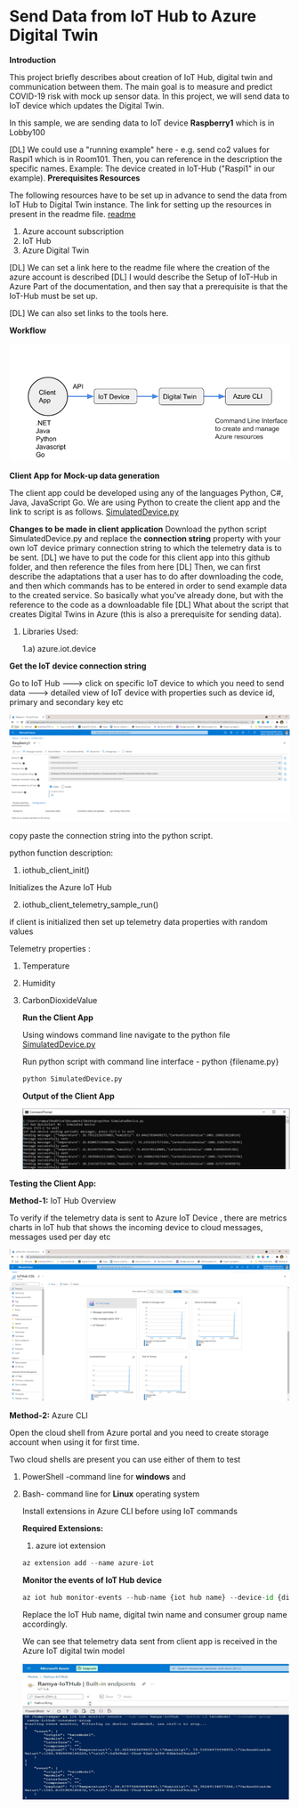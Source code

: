 # Send Data from IoT Hub to Azure Digital Twin 



**Introduction**

This project briefly describes about creation of IoT Hub, digital twin and communication between them. The main goal is to measure and predict COVID-19 risk with mock up sensor data. In this project, we will send data to IoT device which updates the Digital Twin.

In this sample, we are sending data to IoT device **Raspberry1** which is in Lobby100

[DL] We could use a "running example" here - e.g. send co2 values for Raspi1 which is in Room101. Then, you can reference in the description the specific names. Example: The device created in IoT-Hub ("Raspi1" in our example).
**Prerequisites Resources**

The following resources have to be set up in advance to send the data from IoT Hub to Digital Twin instance. The link for setting up the resources in present in the readme file.
[readme](https://github.com/derlehner/DigitalTwin_Airquality_For_Covid_Risk_Assessment/blob/development/digital_twin/readme.md)

1. Azure account subscription
2. IoT Hub 
3. Azure Digital Twin

[DL] We can set a link here to the readme file where the creation of the azure account is described
[DL] I would describe the Setup of IoT-Hub in Azure Part of the documentation, and then say that a prerequisite is that the IoT-Hub must be set up.

[DL] We can also set links to the tools here.

   **Workflow**

![Workflow](./images/IoTHubToDTWorkflow.png)

**Client App for Mock-up data generation**

The client app could be developed using any of the languages Python, C#, Java, JavaScript Go. We are using Python to create the client app and the link to script is as follows.
[SimulatedDevice.py](https://github.com/derlehner/DigitalTwin_Airquality_For_Covid_Risk_Assessment/blob/development/physical_twin/simulated_hardware/SimulatedDevice.py)

**Changes to be made in client application**
Download the python script SimulatedDevice.py and replace the **connection string** property with your own IoT device primary connection string to which the telemetry data is to be sent.
[DL] we have to put the code for this client app into this github folder, and then reference the files from here
[DL] Then, we can first describe the adaptations that a user has to do after downloading the code, and then which commands has to be entered in order to send example data to the created service. So basically what you've already done, but with the reference to the code as a downloadable file
[DL] What about the script that creates Digital Twins in Azure (this is also a prerequisite for sending data).

1. Libraries Used:

   1.a) azure.iot.device

**Get the IoT device connection string**

Go to IoT Hub ---> click on specific IoT device to which you need to send data ---> detailed view of IoT device with properties such as device id, primary and secondary key etc

![IoTconnectionstring](./images/IotDevicePrimaryConnString.png)

copy paste the connection string into the python script.

python function description:

1. iothub_client_init()

Initializes the Azure IoT Hub 

2. iothub_client_telemetry_sample_run()

if client is initialized then set up  telemetry data properties with random values

Telemetry properties :

1. Temperature

2. Humidity

3. CarbonDioxideValue

   **Run the Client App**

   Using windows command line navigate to the python file  [SimulatedDevice.py](https://github.com/derlehner/DigitalTwin_Airquality_For_Covid_Risk_Assessment/tree/development/physical_twin/simulated_hardware/SimulatedDevice.py)

   Run python script with command line interface - python {filename.py}
   
   ```python
   python SimulatedDevice.py
   ```

   **Output of the Client App**
   
   ![outputClientApp](./images/SimulatedData_To_IoTDevice1.png)



**Testing the Client App:**

**Method-1:** IoT Hub Overview

To verify if the telemetry data is sent to Azure IoT Device , there are metrics charts in IoT hub that shows the incoming device to cloud messages, messages used per day etc

![outputIoTOverview](./images/DataReceived_IotHub.PNG)



**Method-2:** Azure CLI

Open the cloud shell from Azure portal and you need to create storage account when using it for first time.

Two cloud shells are present you can use either of them to test

1. PowerShell -command line for **windows** and 

2. Bash- command line for **Linux** operating system

   Install extensions in Azure CLI before using IoT commands

   **Required Extensions:**

   1. azure iot extension

   ```python
   az extension add --name azure-iot
   ```

   **Monitor the events of IoT Hub device**

   ```python
   az iot hub monitor-events --hub-name {iot hub name} --device-id {digital twin name} --consumer-group {consumer group name of iot hub events}
   ```

   Replace the IoT Hub name, digital twin name and consumer group name accordingly.

   We can see that telemetry data sent from client app is received in the Azure IoT digital twin model

   ![outputAzureCLI](./images/08.jpg)



